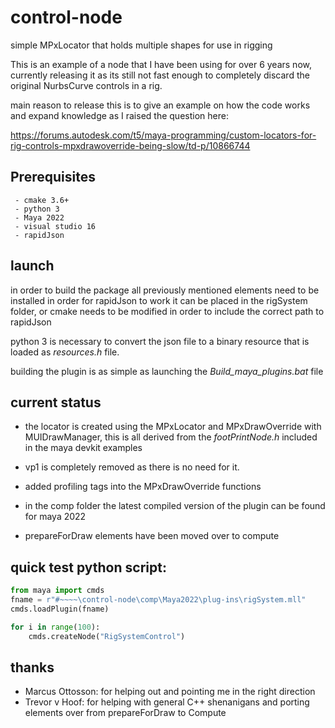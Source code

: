 # control-node
simple MPxLocator that holds multiple shapes for use in rigging

This is an example of a node that I have been using for over 6 years now, currently releasing it as its still not fast enough to completely discard the original NurbsCurve controls in a rig.

main reason to release this is to give an example on how the code works and expand knowledge as I raised the question here:

https://forums.autodesk.com/t5/maya-programming/custom-locators-for-rig-controls-mpxdrawoverride-being-slow/td-p/10866744

## Prerequisites

```
 - cmake 3.6+
 - python 3
 - Maya 2022
 - visual studio 16
 - rapidJson
```


## launch

in order to build the package all previously mentioned elements need to be installed 
in order for rapidJson to work it can be placed in the rigSystem folder, or cmake needs to be modified in order to include the correct path to rapidJson

python 3 is necessary to convert the json file to a binary resource that is loaded as *resources.h* file. 

building the plugin is as simple as launching the *Build_maya_plugins.bat* file

## current status


- the locator is created using the MPxLocator and MPxDrawOverride with MUIDrawManager, this is all derived from the *footPrintNode.h* included in the maya devkit examples

- vp1 is completely removed as there is no need for it.

- added profiling tags into the MPxDrawOverride functions

- in the comp folder the latest compiled version of the plugin can be found for maya 2022
  
- prepareForDraw elements have been moved over to compute


## quick test python script:

```python
from maya import cmds
fname = r"#~~~~\control-node\comp\Maya2022\plug-ins\rigSystem.mll"
cmds.loadPlugin(fname)

for i in range(100):
    cmds.createNode("RigSystemControl")

```

## thanks

* Marcus Ottosson: for helping out and pointing me in the right direction
* Trevor v Hoof: for helping with general C++ shenanigans and porting elements over from prepareForDraw to Compute